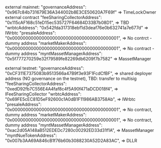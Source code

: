  external mainnet:
 "governanceAddress": "0x967c84b731679E36A344002b8E3CE50620A7F69f" => TimeLockOwner external contract
 "feeSharingCollectorAddress": "0x115cAF168c51eD15ec535727F64684D33B7b08D1", => TBD
 "wrbtcAddress": "0x542fda317318ebf1d3deaf76e0b632741a7e677d" => IWrbtc
 "presaleAddress": "0x0000000000000000000000000000000000000001", => No contrct - dummy address
 "marketMakerAddress": "0x0000000000000000000000000000000000000001", => No contract - dummy address
 "myntMassetManagerAddress": "0x5f777270259e32f79589fe82269db6209f7b7582" => MassetManager

 external testnet:
  "governanceAddress": "0xCF311E7375083b9513566a47B9f3e93F1FcdCfBF", => shared deployer address (NO governance on the testnet), TBD: transfer to multisig 
  "feeSharingCollectorAddress": "0xedD92fb7C556E4A4faf8c4f5A90f471aDCD018f4", => IFeeSharingCollector
  "wrbtcAddress": "0x69FE5cEC81D5eF92600c1A0dB1F11986AB3758Ab", => IWrbtc
  "presaleAddress": "0x0000000000000000000000000000000000000001", => No contract, dummy address
  "marketMakerAddress": "0x0000000000000000000000000000000000000001", => No contract, dummy address
  "myntMassetManagerAddress": "0xac2d05A148aB512EDEDc7280c00292ED33d31f1A", => MassetManager
  "myntNueTokenAddress": "0x007b3AA69A846cB1f76b60b3088230A52D2A83AC", => DLLR 
